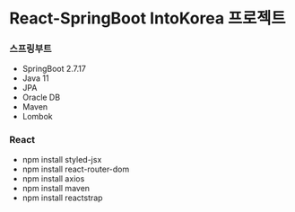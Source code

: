 # React-SpringBoot IntoKorea 프로젝트

### 스프링부트
- SpringBoot 2.7.17
- Java 11
- JPA
- Oracle DB
- Maven
- Lombok

### React
- npm install styled-jsx
- npm install react-router-dom
- npm install axios
- npm install maven
- npm install reactstrap